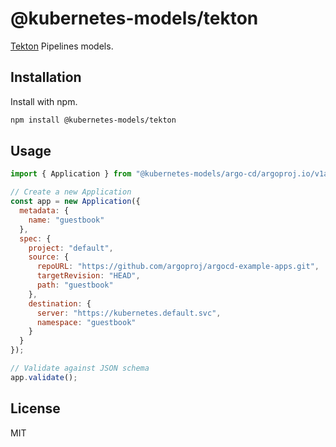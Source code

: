 # @kubernetes-models/tekton

[Tekton](https://tekton.dev/) Pipelines models.

## Installation

Install with npm.

```sh
npm install @kubernetes-models/tekton
```

## Usage

```js
import { Application } from "@kubernetes-models/argo-cd/argoproj.io/v1alpha1/Application";

// Create a new Application
const app = new Application({
  metadata: {
    name: "guestbook"
  },
  spec: {
    project: "default",
    source: {
      repoURL: "https://github.com/argoproj/argocd-example-apps.git",
      targetRevision: "HEAD",
      path: "guestbook"
    },
    destination: {
      server: "https://kubernetes.default.svc",
      namespace: "guestbook"
    }
  }
});

// Validate against JSON schema
app.validate();
```

## License

MIT
